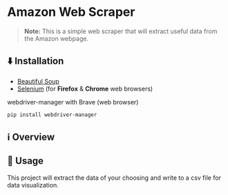 # Amazon Web Scraper 
> **Note:** This is a simple web scraper that will extract useful data from the Amazon webpage.

## ⬇️ Installation
+ [Beautiful Soup](https://pypi.org/project/beautifulsoup4/)
+ [Selenium](https://test.pypi.org/project/selenium/) (for **Firefox** & **Chrome** web browsers)

webdriver-manager with Brave (web browser)
```bash
pip install webdriver-manager
```

## ℹ️ Overview

## 🚀 Usage
This project will extract the data of your choosing and write to a csv file for data visualization. 